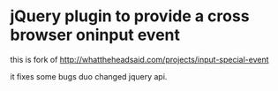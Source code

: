 # jQuery plugin to provide a cross browser oninput event



this is fork of http://whattheheadsaid.com/projects/input-special-event


it fixes some bugs duo changed jquery api.
